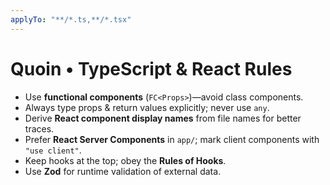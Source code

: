 ```yaml
---
applyTo: "**/*.ts,**/*.tsx"
---
```

# Quoin • TypeScript & React Rules

- Use **functional components** (`FC<Props>`)—avoid class components.  
- Always type props & return values explicitly; never use `any`.  
- Derive **React component display names** from file names for better traces.  
- Prefer **React Server Components** in `app/`; mark client components with `"use client"`.  
- Keep hooks at the top; obey the **Rules of Hooks**.  
- Use **Zod** for runtime validation of external data.  
